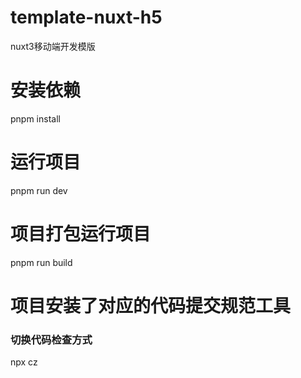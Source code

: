 # template-nuxt-h5
nuxt3移动端开发模版

# 安装依赖
pnpm  install

# 运行项目
pnpm  run  dev

# 项目打包运行项目
pnpm  run  build

# 项目安装了对应的代码提交规范工具

### 切换代码检查方式
npx cz
